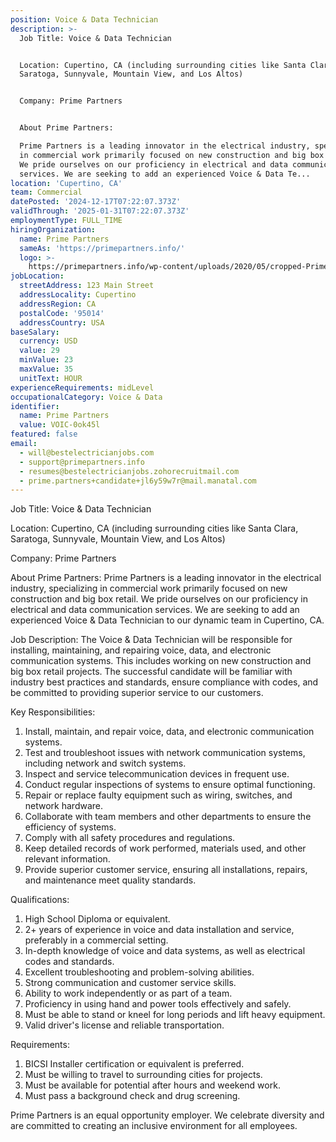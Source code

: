 ```yaml
---
position: Voice & Data Technician
description: >-
  Job Title: Voice & Data Technician


  Location: Cupertino, CA (including surrounding cities like Santa Clara,
  Saratoga, Sunnyvale, Mountain View, and Los Altos)


  Company: Prime Partners


  About Prime Partners:

  Prime Partners is a leading innovator in the electrical industry, specializing
  in commercial work primarily focused on new construction and big box retail.
  We pride ourselves on our proficiency in electrical and data communication
  services. We are seeking to add an experienced Voice & Data Te...
location: 'Cupertino, CA'
team: Commercial
datePosted: '2024-12-17T07:22:07.373Z'
validThrough: '2025-01-31T07:22:07.373Z'
employmentType: FULL_TIME
hiringOrganization:
  name: Prime Partners
  sameAs: 'https://primepartners.info/'
  logo: >-
    https://primepartners.info/wp-content/uploads/2020/05/cropped-Prime-Partners-Logo-NO-BG-1-1.png
jobLocation:
  streetAddress: 123 Main Street
  addressLocality: Cupertino
  addressRegion: CA
  postalCode: '95014'
  addressCountry: USA
baseSalary:
  currency: USD
  value: 29
  minValue: 23
  maxValue: 35
  unitText: HOUR
experienceRequirements: midLevel
occupationalCategory: Voice & Data
identifier:
  name: Prime Partners
  value: VOIC-0ok45l
featured: false
email:
  - will@bestelectricianjobs.com
  - support@primepartners.info
  - resumes@bestelectricianjobs.zohorecruitmail.com
  - prime.partners+candidate+jl6y59w7r@mail.manatal.com
---
```




Job Title: Voice & Data Technician

Location: Cupertino, CA (including surrounding cities like Santa Clara, Saratoga, Sunnyvale, Mountain View, and Los Altos)

Company: Prime Partners

About Prime Partners:
Prime Partners is a leading innovator in the electrical industry, specializing in commercial work primarily focused on new construction and big box retail. We pride ourselves on our proficiency in electrical and data communication services. We are seeking to add an experienced Voice & Data Technician to our dynamic team in Cupertino, CA.

Job Description:
The Voice & Data Technician will be responsible for installing, maintaining, and repairing voice, data, and electronic communication systems. This includes working on new construction and big box retail projects. The successful candidate will be familiar with industry best practices and standards, ensure compliance with codes, and be committed to providing superior service to our customers.

Key Responsibilities:

1. Install, maintain, and repair voice, data, and electronic communication systems.
2. Test and troubleshoot issues with network communication systems, including network and switch systems.
3. Inspect and service telecommunication devices in frequent use.
4. Conduct regular inspections of systems to ensure optimal functioning.
5. Repair or replace faulty equipment such as wiring, switches, and network hardware.
6. Collaborate with team members and other departments to ensure the efficiency of systems.
7. Comply with all safety procedures and regulations.
8. Keep detailed records of work performed, materials used, and other relevant information.
9. Provide superior customer service, ensuring all installations, repairs, and maintenance meet quality standards.

Qualifications:

1. High School Diploma or equivalent.
2. 2+ years of experience in voice and data installation and service, preferably in a commercial setting.
3. In-depth knowledge of voice and data systems, as well as electrical codes and standards.
4. Excellent troubleshooting and problem-solving abilities.
5. Strong communication and customer service skills.
6. Ability to work independently or as part of a team.
7. Proficiency in using hand and power tools effectively and safely.
8. Must be able to stand or kneel for long periods and lift heavy equipment.
9. Valid driver's license and reliable transportation.

Requirements:

1. BICSI Installer certification or equivalent is preferred.
2. Must be willing to travel to surrounding cities for projects.
3. Must be available for potential after hours and weekend work.
4. Must pass a background check and drug screening.

Prime Partners is an equal opportunity employer. We celebrate diversity and are committed to creating an inclusive environment for all employees.
